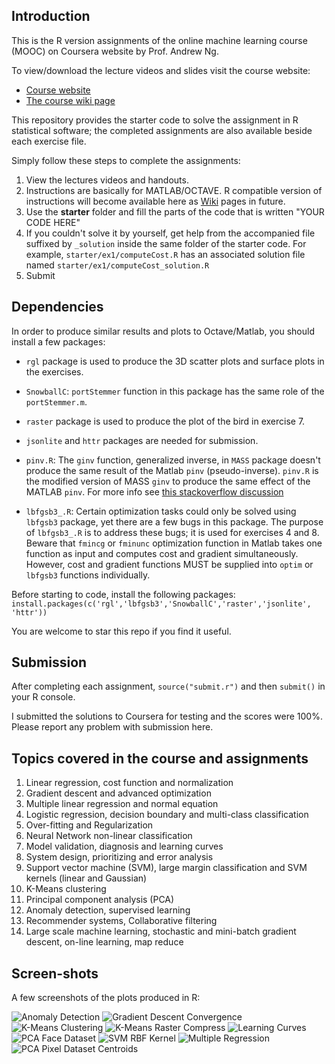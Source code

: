 ## Introduction

This is the R version assignments of the online machine learning course (MOOC) on Coursera website by Prof. Andrew Ng.

To view/download the lecture videos and slides visit the course website:
- [Course website](https://www.coursera.org/learn/machine-learning)
- [The course wiki page](https://share.coursera.org/wiki/index.php/ML:Main)

This repository provides the starter code to solve the assignment in R statistical software; the completed assignments are also available beside each exercise file.

Simply follow these steps to complete the assignments:

1. View the lectures videos and handouts.
2. Instructions are basically for MATLAB/OCTAVE. R compatible version of instructions will become available here as [Wiki](https://github.com/faridcher/machine-learning-course/wiki) pages in future.
3. Use the **starter** folder and fill the parts of the code that is written "YOUR CODE HERE"
4. If you couldn't solve it by yourself, get help from the accompanied file suffixed by `_solution` inside the same folder of the starter code. For example, `starter/ex1/computeCost.R` has an associated solution file named `starter/ex1/computeCost_solution.R`
5. Submit

## Dependencies
In order to produce similar results and plots to Octave/Matlab, you should install a few packages:

- `rgl` package is used to produce the 3D scatter plots and surface plots in the exercises.

- `SnowballC`: `portStemmer` function in this package has the same role of the `portStemmer.m`.
 
- `raster` package is used to produce the plot of the bird in exercise 7.

- `jsonlite` and `httr` packages are needed for submission.

- `pinv.R`: The `ginv` function, generalized inverse, in `MASS` package doesn't produce the same result of the Matlab `pinv` (pseudo-inverse). `pinv.R` is the modified version of MASS `ginv` to produce the same effect of the MATLAB `pinv`. For more info see [this stackoverflow discussion](http://stackoverflow.com/questions/36391548/r-ginv-and-matlab-pinv-produce-different-results)

- `lbfgsb3_.R`: Certain optimization tasks could only be solved using `lbfgsb3` package, yet there are a few bugs in this package. The purpose of `lbfgsb3_.R` is to address these bugs; it is used for exercises 4 and 8.
Beware that `fmincg` or `fminunc` optimization function in Matlab takes one function as input and computes cost and gradient simultaneously. However, cost and gradient functions MUST be supplied into `optim` or `lbfgsb3` functions individually.

Before starting to code, install the following packages:
`install.packages(c('rgl','lbfgsb3','SnowballC','raster','jsonlite', 'httr'))`

You are welcome to star this repo if you find it useful.

## Submission
After completing each assignment, `source("submit.r")`  and then `submit()` in your R console.

I submitted the solutions to Coursera for testing and the scores were 100%. Please report any problem with submission here. 

## Topics covered in the course and assignments
1. Linear regression, cost function and normalization
2. Gradient descent and advanced optimization
3. Multiple linear regression and normal equation
4. Logistic regression, decision boundary and multi-class classification
5. Over-fitting and Regularization
6. Neural Network non-linear classification
7. Model validation, diagnosis and learning curves
8. System design, prioritizing and error analysis
9. Support vector machine (SVM), large margin classification and SVM kernels (linear and Gaussian)
10. K-Means clustering
11. Principal component analysis (PCA)
12. Anomaly detection, supervised learning
13. Recommender systems, Collaborative filtering
14. Large scale machine learning, stochastic and mini-batch gradient descent, on-line learning, map reduce

## Screen-shots
A few screenshots of the plots produced in R:

![Anomaly Detection](https://raw.githubusercontent.com/faridcher/ml-course/master/img/AnomolyDetection.png)
![Gradient Descent Convergence](https://raw.githubusercontent.com/faridcher/ml-course/master/img/GradientDescent_Convergence.PNG)
![K-Means Clustering](https://raw.githubusercontent.com/faridcher/ml-course/master/img/K-Means_Clustering.png)
![K-Means Raster Compress](https://raw.githubusercontent.com/faridcher/ml-course/master/img/K-Means_CompressImage.png)
![Learning Curves](https://raw.githubusercontent.com/faridcher/ml-course/master/img/Learning%20Curve.png)
![PCA Face Dataset](https://raw.githubusercontent.com/faridcher/ml-course/master/img/PCA_FaceDataset.png)
![SVM RBF Kernel](https://raw.githubusercontent.com/faridcher/ml-course/master/img/SVM_RBF_Kernel.png)
![Multiple Regression](https://raw.githubusercontent.com/faridcher/ml-course/master/img/GradientDescent_multiple-regression.PNG)
![PCA Pixel Dataset Centroids](https://raw.githubusercontent.com/faridcher/ml-course/master/img/PCA_PixelDataset_Centroid.PNG)
